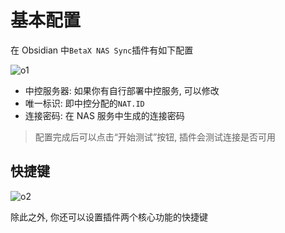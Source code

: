 # 基本配置

在 Obsidian 中`BetaX NAS Sync`插件有如下配置

![o1](../img/o1.png)

* 中控服务器: 如果你有自行部署中控服务, 可以修改
* 唯一标识: 即中控分配的`NAT.ID`
* 连接密码: 在 NAS 服务中生成的连接密码

> 配置完成后可以点击“开始测试”按钮, 插件会测试连接是否可用

## 快捷键

![o2](../img/o2.png)

除此之外, 你还可以设置插件两个核心功能的快捷键
